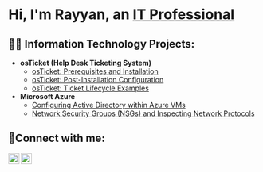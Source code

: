 <h1>Hi, I'm Rayyan, an <a href="https://www.linkedin.com/in/rayyan-dunn-3191212ba/">IT Professional</a></h1>

<h2>👨‍💻 Information Technology Projects:</h2>

- <b>osTicket (Help Desk Ticketing System)</b>
  - [osTicket: Prerequisites and Installation](https://github.com/drayyan23/osticket-prereqs)
  - [osTicket: Post-Installation Configuration](https://github.com/drayyan23/post-install-config)
  - [osTicket: Ticket Lifecycle Examples](https://github.com/drayyan23/ticket-lifecycle)
- <b>Microsoft Azure</b>
  - [Configuring Active Directory within Azure VMs](https://github.com/drayyan23/configure-ad)
  - [Network Security Groups (NSGs) and Inspecting Network Protocols](https://github.com/drayyan23/azure_network_protocols)

<h2>🤳Connect with me:</h2>

[<img align="left" alt="Josh | LinkedIn" width="22px" src="https://cdn.jsdelivr.net/npm/simple-icons@v3/icons/linkedin.svg" />][linkedin]
[<img align="left" alt="Josh | Instagram" width="22px" src="https://cdn.jsdelivr.net/npm/simple-icons@v3/icons/instagram.svg" />][instagram]

[instagram]:https://www.instagram.com/rayyandunn/
[linkedin]: https://www.linkedin.com/in/rayyan-dunn-3191212ba/
